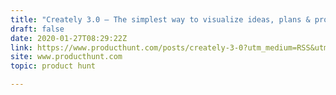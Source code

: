 ```yaml
---
title: "Creately 3.0 — The simplest way to visualize ideas, plans & processes"
draft: false
date: 2020-01-27T08:29:22Z
link: https://www.producthunt.com/posts/creately-3-0?utm_medium=RSS&utm_source=hune
site: www.producthunt.com
topic: product hunt  

---
```

